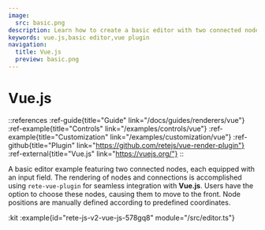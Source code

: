 ```yaml
---
image:
  src: basic.png
description: Learn how to create a basic editor with two connected nodes using integration with Vue.js. This example features a rendering using rete-vue-plugin
keywords: vue.js,basic editor,vue plugin
navigation:
  title: Vue.js
  preview: basic.png
---
```


# Vue.js

::references
:ref-guide{title="Guide" link="/docs/guides/renderers/vue"}
:ref-example{title="Controls" link="/examples/controls/vue"}
:ref-example{title="Customization" link="/examples/customization/vue"}
:ref-github{title="Plugin" link="https://github.com/retejs/vue-render-plugin"}
:ref-external{title="Vue.js" link="https://vuejs.org/"}
::

A basic editor example featuring two connected nodes, each equipped with an input field. The rendering of nodes and connections is accomplished using `rete-vue-plugin` for seamless integration with **Vue.js**. Users have the option to choose these nodes, causing them to move to the front. Node positions are manually defined according to predefined coordinates.

:kit
:example{id="rete-js-v2-vue-js-578gq8" module="/src/editor.ts"}
